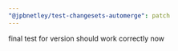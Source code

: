 ```yaml
---
"@jpbnetley/test-changesets-automerge": patch
---
```


final test for version
should work correctly now
